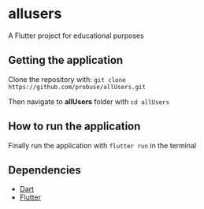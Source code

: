 # allusers

A Flutter project for educational purposes

## Getting the application
Clone the repository with: 
`git clone https://github.com/probuse/allUsers.git`

Then navigate to **allUsers** folder with  `cd allUsers`

## How to run the application

Finally run the application with `flutter run` in the terminal

## Dependencies
- [Dart](https://dart.dev/)
- [Flutter](https://flutter.dev/)